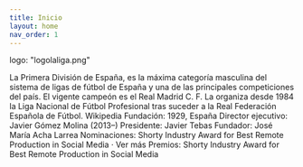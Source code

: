 ```yaml
---
title: Inicio
layout: home
nav_order: 1
---
```




logo: "logolaliga.png"

La Primera División de España, es la máxima categoría masculina del sistema de ligas de fútbol de España y una de las principales competiciones del país. El vigente campeón es el Real Madrid C. F. La organiza desde 1984 la Liga Nacional de Fútbol Profesional tras suceder a la Real Federación Española de Fútbol. Wikipedia
Fundación: 1929, España
Director ejecutivo: Javier Gómez Molina (2013–)
Presidente: Javier Tebas
Fundador: José María Acha Larrea
Nominaciones: Shorty Industry Award for Best Remote Production in Social Media · Ver más
Premios: Shorty Industry Award for Best Remote Production in Social Media
